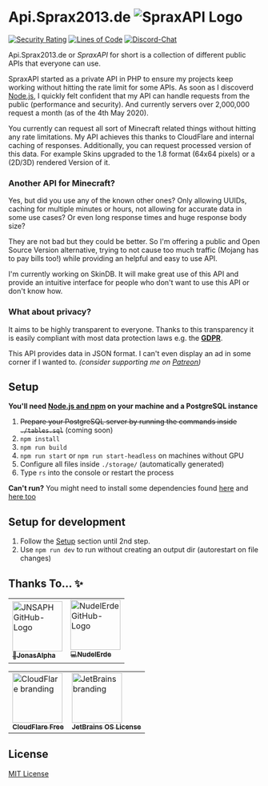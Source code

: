 # Api.Sprax2013.de ![SpraxAPI Logo](https://cdn.discordapp.com/attachments/611940958568841227/684744018990727178/SpraxAPI-48px.png)
[![Security Rating](https://sonarcloud.io/api/project_badges/measure?project=Sprax2013_Api.Sprax2013.de&metric=security_rating)](https://sonarcloud.io/dashboard?id=Sprax2013_Api.Sprax2013.de)
[![Lines of Code](https://sonarcloud.io/api/project_badges/measure?project=Sprax2013_Api.Sprax2013.de&metric=ncloc)](https://sonarcloud.io/dashboard?id=Sprax2013_Api.Sprax2013.de)
[![Discord-Chat](https://img.shields.io/discord/344982818863972352?label=Discord&logo=discord&logoColor=white)](https://sprax.me/discord)


Api.Sprax2013.de or *SpraxAPI* for short is a collection of different public APIs that everyone can use.

SpraxAPI started as a private API in PHP to ensure my projects keep working without hitting the rate limit for some APIs. As soon as I discoverd [Node.js](https://nodejs.org/), I quickly felt confident that my API can handle requests from the public (performance and security). And currently servers over 2,000,000 request a month (as of the 4th May 2020).

You currently can request all sort of Minecraft related things without hitting any rate limitations.
My API achieves this thanks to CloudFlare and internal caching of responses. Additionally, you can request processed version of this data. For example Skins upgraded to the 1.8 format (64x64 pixels) or a (2D/3D) rendered Version of it.

### Another API for Minecraft?
Yes, but did you use any of the known other ones? Only allowing UUIDs, caching for multiple minutes or hours, not allowing for accurate data in some use cases? Or even long response times and huge response body size?

They are not bad but they could be better. So I'm offering a public and Open Source Version alternative, trying to not cause too much traffic (Mojang has to pay bills too!) while providing an helpful and easy to use API.

I'm currently working on SkinDB. It will make great use of this API and provide an intuitive interface for people who don't want to use this API or don't know how.


### What about privacy?
It aims to be highly transparent to everyone.
Thanks to this transparency it is easily compliant with most data protection laws e.g. the **[GDPR](https://en.wikipedia.org/wiki/General_Data_Protection_Regulation)**.

This API provides data in JSON format. I can't even display an ad in some corner if I wanted to. *(consider supporting me on [Patreon](https://www.patreon.com/bePatron?u=11714503&redirect_uri=https%3A%2F%2Fgithub.com%SpraxDev%2FApi.Sprax2013.de))*


## Setup
**You'll need [Node.js and npm](https://nodejs.org/en/download/package-manager/) on your machine and a PostgreSQL instance**

1. ~~Prepare your PostgreSQL server by running the commands inside `./tables.sql`~~ (coming soon)
2. `npm install`
3. `npm run build`
4. `npm run start` or `npm run start-headless` on machines without GPU
4. Configure all files inside `./storage/` (automatically generated)
6. Type `rs` into the console or restart the process

<b>Can't run?</b> You might need to install some dependencies found [here](https://github.com/stackgl/headless-gl#system-dependencies) and [here too](https://github.com/stackgl/headless-gl#how-can-headless-gl-be-used-on-a-headless-linux-machine)

## Setup for development
1. Follow the [Setup](#setup) section until 2nd step.
2. Use `npm run dev` to run without creating an output dir (autorestart on file changes)

## Thanks To... ✨
<table>
  <tr>
    <td>
      <a href="https://github.com/JNSAPH" title="Made and helped with design related stuff">
        <img src="https://avatars3.githubusercontent.com/u/35976079" width="100px" alt="JNSAPH GitHub-Logo"><!--
        --><br><!--
        --><sub>🎨<b>JonasAlpha</b></sub>
      </a>
    </td>
    <td>
      <a href="https://github.com/NudelErde" title="Made 3D rendering possible">
        <img src="https://avatars3.githubusercontent.com/u/37987062" width="100px" alt="NudelErde GitHub-Logo"><!--
        --><br><!--
        --><sub>💻<b>NudelErde</b></sub>
      </a>
    </td>
  </tr>
</table>

<table>
  <tr>
    <td>
      <a href="https://www.cloudflare.com/" title="Improve API performance and availability">
        <img src="https://www.cloudflare.com/img/logo-cloudflare-dark.svg" width="100px" alt="CloudFlare branding"><!--
        --><br><!--
        --><sub><b>CloudFlare Free</b></sub>
      </a>
    </td>
    <td>
      <a href="https://www.jetbrains.com/" title="Provide greate IDEs">
        <img src="https://i.imgur.com/RISnfij.png" width="100px"  alt="JetBrains branding"><!--
        --><br><!--
        --><sub><b>JetBrains OS License</b></sub>
      </a>
    </td>
  </tr>
</table>

## License
[MIT License](./LICENSE)
